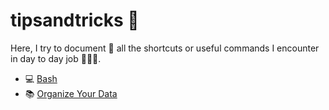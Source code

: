 # tipsandtricks 💨

Here, I try to document 📄 all the shortcuts or useful commands I encounter in day to day job 👨🏽‍💻. 

- 💻 [Bash](https://github.com/ygivenx/tipsandtricks/blob/9cbcf06a74903ca37527779922cfaa7c20f7519e/bash_tricks.md)
- 📚 [Organize Your Data](https://github.com/ygivenx/tipsandtricks/blob/9cbcf06a74903ca37527779922cfaa7c20f7519e/organize_data.md)
